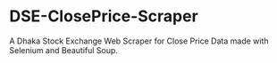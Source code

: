 # DSE-ClosePrice-Scraper
 A Dhaka Stock Exchange Web Scraper for Close Price Data made with Selenium and Beautiful Soup.

